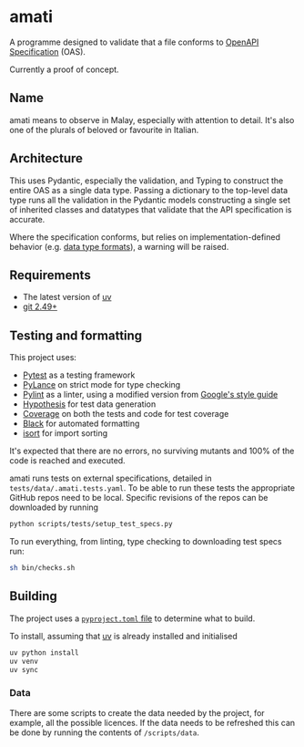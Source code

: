 # amati

A programme designed to validate that a file conforms to [OpenAPI Specification](https://spec.openapis.org/oas/v3.1.1.html) (OAS).

Currently a proof of concept.

## Name

amati means to observe in Malay, especially with attention to detail. It's also one of the plurals of beloved or favourite in Italian.

## Architecture

This uses Pydantic, especially the validation, and Typing to construct the entire OAS as a single data type. Passing a dictionary to the top-level data type runs all the validation in the Pydantic models constructing a single set of inherited classes and datatypes that validate that the API specification is accurate.

Where the specification conforms, but relies on implementation-defined behavior (e.g. [data type formats](https://spec.openapis.org/oas/v3.1.1.html#data-type-format)), a warning will be raised.

## Requirements

* The latest version of [uv](https://docs.astral.sh/uv/)
* [git 2.49+](https://git-scm.com/downloads/linux)

## Testing and formatting

This project uses:

* [Pytest](https://docs.pytest.org/en/stable/) as a testing framework
* [PyLance](https://marketplace.visualstudio.com/items?itemName=ms-python.vscode-pylance) on strict mode for type checking
* [Pylint](https://www.pylint.org/) as a linter, using a modified version from [Google's style guide](https://google.github.io/styleguide/pyguide.html)
* [Hypothesis](https://hypothesis.readthedocs.io/en/latest/index.html) for test data generation
* [Coverage](https://coverage.readthedocs.io/en/7.6.8/) on both the tests and code for test coverage
* [Black](https://black.readthedocs.io/en/stable/index.html) for automated formatting
* [isort](https://pycqa.github.io/isort/) for import sorting

It's expected that there are no errors, no surviving mutants and 100% of the code is reached and executed.

amati runs tests on external specifications, detailed in `tests/data/.amati.tests.yaml`. To be able to run these tests the appropriate GitHub repos need to be local. Specific revisions of the repos can be downloaded by running

```sh
python scripts/tests/setup_test_specs.py
```

To run everything, from linting, type checking to downloading test specs run:

```sh
sh bin/checks.sh
```

## Building

The project uses a [`pyproject.toml` file](https://packaging.python.org/en/latest/guides/writing-pyproject-toml/#writing-pyproject-toml) to determine what to build.

To install, assuming that [uv](https://docs.astral.sh/uv/) is already installed and initialised

```sh
uv python install
uv venv
uv sync
```

### Data

There are some scripts to create the data needed by the project, for example, all the possible licences. If the data needs to be refreshed this can be done by running the contents of `/scripts/data`.




